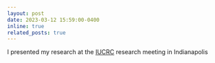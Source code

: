 ```yaml
---
layout: post
date: 2023-03-12 15:59:00-0400
inline: true
related_posts: true
---
```


I presented my research at the [IUCRC](https://www.ceat-iucrc.com/) research meeting in Indianapolis
